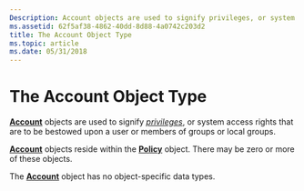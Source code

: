 ```yaml
---
Description: Account objects are used to signify privileges, or system access rights that are to be bestowed upon a user or members of groups or local groups.
ms.assetid: 62f5af38-4862-40dd-8d88-4a0742c203d2
title: The Account Object Type
ms.topic: article
ms.date: 05/31/2018
---
```


# The Account Object Type

[**Account**](account-object.md) objects are used to signify [*privileges*](https://docs.microsoft.com/windows/desktop/SecGloss/p-gly), or system access rights that are to be bestowed upon a user or members of groups or local groups.

[**Account**](account-object.md) objects reside within the [**Policy**](policy-object.md) object. There may be zero or more of these objects.

The [**Account**](account-object.md) object has no object-specific data types.

 

 



